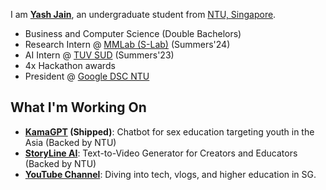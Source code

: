 
I am **[Yash Jain](https://yashjain14.github.io/)**, an undergraduate student from [NTU, Singapore](https://www.ntu.edu.sg/).

- Business and Computer Science (Double Bachelors)
- Research Intern @ [MMLab (S-Lab)](https://www.mmlab-ntu.com) (Summers'24)
- AI Intern @ [TUV SUD](https://www.tuvsud.com) (Summers'23)
- 4x Hackathon awards
- President @ [Google DSC NTU](https://gdsc.community.dev/nanyang-technological-university/)

## What I'm Working On

- **[KamaGPT](https://www.kamagpt.in/) (Shipped)**: Chatbot for sex education targeting youth in the Asia (Backed by NTU)
- **[StoryLine AI](https://www.storylineai.in/)**: Text-to-Video Generator for Creators and Educators (Backed by NTU)
- **[YouTube Channel](https://www.youtube.com/YashChopra1411)**: Diving into tech, vlogs, and higher education in SG. 
